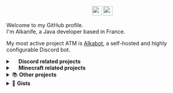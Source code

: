 <p align="center">
    <a href="https://www.twitter.com/alkanife"><img src="https://img.shields.io/badge/@alkanife-%231DA1F2.svg?&style=for-the-badge&logo=twitter&logoColor=white" height=25></a>
    <a href="mailto:alkanife@gmail.com"><img src="https://img.shields.io/badge/alkanife@gmail.com-red.svg?&style=for-the-badge&logo=gmail&logoColor=white" height=25></a>
</p>

<p>
    Welcome to my GitHub profile.<br>
    I'm Alkanife, a Java developer based in France.
</p>

My most active project ATM is <a href="https://github.com/alkanife/alkabot">Alkabot</a>, a self-hosted and highly configurable Discord bot.

<details>
    <summary>
        <img src="https://cdn-icons-png.flaticon.com/512/2111/2111370.png" width="13"/> <b>Discord related projects</b>
    </summary>
    <br>
    <i>All projects are sorted by their creation date.</i>
    <br>
    <br>
    <table>
        <thead align="center">
            <tr border: none;>
                <td><b>📚 Project</b></td>
                <td><b>⚙️ Status</b></td>
                <td><b>📃 Languages and tools</b></td>
            </tr>
        </thead>
        <tbody>
            <tr>
                <td><a href="https://github.com/alkanife/alkabot-testspotify"><b>alkabot-testspotify</b></a></td>
                <td><img alt="ARCHIVED" src="https://img.shields.io/badge/ARCHIVED-f09e5b?style=flat-square"/></td>
                <td>
                    <img alt="Git" src="https://img.shields.io/badge/Git-F05032?style=flat-square&logo=Git&logoColor=white"/>
                    <img alt="Maven" src="https://img.shields.io/badge/Maven-C71A36?style=flat-square&logo=Apache Maven&logoColor=white"/>
                    <img alt="OpenJDK-17" src="https://img.shields.io/badge/Java OpenJDK 17-000000?style=flat-square&logo=OpenJDK&logoColor=white"/>
                </td>
            </tr>
            <tr>
                <td><a href="https://github.com/alkanife/alkabot"><b>alkabot</b></a></td>
                <td><img alt="ACTIVE" src="https://img.shields.io/badge/ACTIVE-4db859?style=flat-square"/></td>
                <td>
                    <img alt="Git" src="https://img.shields.io/badge/Git-F05032?style=flat-square&logo=Git&logoColor=white"/>
                    <img alt="Maven" src="https://img.shields.io/badge/Maven-C71A36?style=flat-square&logo=Apache Maven&logoColor=white"/>
                    <img alt="OpenJDK-17" src="https://img.shields.io/badge/Java OpenJDK 17-000000?style=flat-square&logo=OpenJDK&logoColor=white"/>
                </td>
            </tr>
            <tr>
                <td><a href="https://github.com/alkanife/satania"><b>satania</b></a></td>
                <td><img alt="ARCHIVED" src="https://img.shields.io/badge/ARCHIVED-f09e5b?style=flat-square"/></td>
                <td>
                    <img alt="Git" src="https://img.shields.io/badge/Git-F05032?style=flat-square&logo=Git&logoColor=white"/>
                    <img alt="OpenJDK-16" src="https://img.shields.io/badge/Java OpenJDK 16-000000?style=flat-square&logo=OpenJDK&logoColor=white"/>
                    <img alt="GNU Bash" src="https://img.shields.io/badge/GNU Bash-4EAA25?style=flat-square&logo=GNU Bash&logoColor=white"/>
                </td>
            </tr>
            <tr>
                <td><a href="https://github.com/alkanife/bot-commons"><b>bot-commons</b></a></td>
                <td><img alt="ARCHIVED" src="https://img.shields.io/badge/ARCHIVED-f09e5b?style=flat-square"/></td>
                <td>
                    <img alt="Git" src="https://img.shields.io/badge/Git-F05032?style=flat-square&logo=Git&logoColor=white"/>
                    <img alt="OpenJDK-16" src="https://img.shields.io/badge/Java OpenJDK 16-000000?style=flat-square&logo=OpenJDK&logoColor=white"/>
                </td>
            </tr>
            <tr>
                <td><a href="https://github.com/alkanife/myla"><b>myla</b></a></td>
                <td><img alt="ACTIVE" src="https://img.shields.io/badge/ACTIVE-4db859?style=flat-square"/></td>
                <td>
                    <img alt="Git" src="https://img.shields.io/badge/Git-F05032?style=flat-square&logo=Git&logoColor=white"/>
                    <img alt="Maven" src="https://img.shields.io/badge/Maven-C71A36?style=flat-square&logo=Apache Maven&logoColor=white"/>
                    <img alt="OpenJDK-17" src="https://img.shields.io/badge/Java OpenJDK 17-000000?style=flat-square&logo=OpenJDK&logoColor=white"/>
                    <img alt="PHP" src="https://img.shields.io/badge/PHP-777BB4?style=flat-square&logo=PHP&logoColor=white"/>
                </td>
            </tr>
            <tr>
                <td><a href="https://github.com/enyxiaproject/amiria"><b>enyxiaproject/amiria</b></a></td>
                <td><img alt="ARCHIVED" src="https://img.shields.io/badge/ARCHIVED-f09e5b?style=flat-square"/></td>
                <td>
                    <img alt="Git" src="https://img.shields.io/badge/Git-F05032?style=flat-square&logo=Git&logoColor=white"/>
                    <img alt="OpenJDK-16" src="https://img.shields.io/badge/Java OpenJDK 16-000000?style=flat-square&logo=OpenJDK&logoColor=white"/>
                </td>
            </tr>
            <tr>
                <td><a href="https://github.com/enyxiaproject/deprecated-amiria"><b>enyxiaproject/deprecated-amiria</b></a></td>
                <td><img alt="ARCHIVED" src="https://img.shields.io/badge/ARCHIVED-f09e5b?style=flat-square"/></td>
                <td>
                    <img alt="Git" src="https://img.shields.io/badge/Git-F05032?style=flat-square&logo=Git&logoColor=white"/>
                    <img alt="OpenJDK-16" src="https://img.shields.io/badge/Java OpenJDK 16-000000?style=flat-square&logo=OpenJDK&logoColor=white"/>
                </td>
            </tr>
        </tbody>
    </table>
</details>

<details>
    <summary>
        <img src="https://cdn2.iconfinder.com/data/icons/metro-ui-dock/512/Minecraft.png" width="13"/> <b>Minecraft related projects</b>
    </summary>
    <br>
    <i>All projects are sorted by their creation date.</i>
    <br>
    <br>
    <table>
        <thead align="center">
            <tr border: none;>
                <td><b>📚 Project</b></td>
                <td><b>⚙️ Status</b></td>
                <td><b>📃 Languages and tools</b></td>
            </tr>
        </thead>
        <tbody>
            <tr>
                <td><a href="https://github.com/alkanife/infinitelytra"><b>infinitelytra</b></a></td>
                <td><img alt="ACTIVE" src="https://img.shields.io/badge/ACTIVE-4db859?style=flat-square"/></td>
                <td>
                    <img alt="Git" src="https://img.shields.io/badge/Git-F05032?style=flat-square&logo=Git&logoColor=white"/>
                    <img alt="Maven" src="https://img.shields.io/badge/Maven-C71A36?style=flat-square&logo=Apache Maven&logoColor=white"/>
                    <img alt="OpenJDK-17" src="https://img.shields.io/badge/Java OpenJDK 17-000000?style=flat-square&logo=OpenJDK&logoColor=white"/>
                </td>
            </tr>
            <tr>
                <td><a href="https://github.com/alkanife/minigame-servermanager"><b>minigame-servermanager</b></a></td>
                <td><img alt="ACTIVE" src="https://img.shields.io/badge/ACTIVE-4db859?style=flat-square"/></td>
                <td>
                    <img alt="Git" src="https://img.shields.io/badge/Git-F05032?style=flat-square&logo=Git&logoColor=white"/>
                    <img alt="Maven" src="https://img.shields.io/badge/Maven-C71A36?style=flat-square&logo=Apache Maven&logoColor=white"/>
                    <img alt="OpenJDK-17" src="https://img.shields.io/badge/Java OpenJDK 17-000000?style=flat-square&logo=OpenJDK&logoColor=white"/>
                    <img alt="GNU Bash" src="https://img.shields.io/badge/GNU Bash-4EAA25?style=flat-square&logo=GNU Bash&logoColor=white"/>
                </td>
            </tr>
            <tr>
                <td><a href="https://github.com/alkanife/mcdevtools"><b>mcdevtools</b></a></td>
                <td><img alt="ACTIVE" src="https://img.shields.io/badge/ACTIVE-4db859?style=flat-square"/></td>
                <td>
                    <img alt="Git" src="https://img.shields.io/badge/Git-F05032?style=flat-square&logo=Git&logoColor=white"/>
                    <img alt="Maven" src="https://img.shields.io/badge/Maven-C71A36?style=flat-square&logo=Apache Maven&logoColor=white"/>
                    <img alt="JDK-8" src="https://img.shields.io/badge/Java JDK 8-000000?style=flat-square"/>
                    <img alt="OpenJDK-17" src="https://img.shields.io/badge/Java OpenJDK 17-000000?style=flat-square&logo=OpenJDK&logoColor=white"/>
                </td>
            </tr>
            <tr>
                <td><a href="https://github.com/alkanife/old-combat"><b>old-combat</b></a></td>
                <td><img alt="ACTIVE" src="https://img.shields.io/badge/ACTIVE-4db859?style=flat-square"/></td>
                <td>
                    <img alt="Git" src="https://img.shields.io/badge/Git-F05032?style=flat-square&logo=Git&logoColor=white"/>
                    <img alt="Maven" src="https://img.shields.io/badge/Maven-C71A36?style=flat-square&logo=Apache Maven&logoColor=white"/>
                    <img alt="OpenJDK-17" src="https://img.shields.io/badge/Java OpenJDK 17-000000?style=flat-square&logo=OpenJDK&logoColor=white"/>
                </td>
            </tr>
            <tr>
                <td><a href="https://github.com/alkanife/its-raining-sheeps"><b>its-raining-sheeps</b></a></td>
                <td><img alt="ARCHIVED" src="https://img.shields.io/badge/ARCHIVED-f09e5b?style=flat-square"/></td>
                <td>
                    <img alt="Maven" src="https://img.shields.io/badge/Maven-C71A36?style=flat-square&logo=Apache Maven&logoColor=white"/>
                    <img alt="OpenJDK-17" src="https://img.shields.io/badge/Java OpenJDK 17-000000?style=flat-square&logo=OpenJDK&logoColor=white"/>
                </td>
            </tr>
            <tr>
                <td><a href="https://github.com/alkanife/private-mc-survival"><b>private-mc-survival</b></a></td>
                <td><img alt="ARCHIVED" src="https://img.shields.io/badge/ARCHIVED-f09e5b?style=flat-square"/></td>
                <td>
                    <img alt="JDK-8" src="https://img.shields.io/badge/Java JDK 8-000000?style=flat-square"/>
                </td>
            </tr>
            <tr>
                <td><a href="https://github.com/enyxiaproject/kte"><b>enyxiaproject/kte</b></a></td>
                <td><img alt="ARCHIVED" src="https://img.shields.io/badge/ARCHIVED-f09e5b?style=flat-square"/></td>
                <td>
                    <img alt="Maven" src="https://img.shields.io/badge/Maven-C71A36?style=flat-square&logo=Apache Maven&logoColor=white"/>
                    <img alt="JDK-8" src="https://img.shields.io/badge/Java JDK 8-000000?style=flat-square"/>
                    <img alt="OpenJDK-17" src="https://img.shields.io/badge/Java OpenJDK 17-000000?style=flat-square&logo=OpenJDK&logoColor=white"/>
                    <img alt="GNU Bash" src="https://img.shields.io/badge/GNU Bash-4EAA25?style=flat-square&logo=GNU Bash&logoColor=white"/>
                </td>
            </tr>
        </tbody>
    </table>
</details>

<details>
    <summary>📚 <b>Other projects</b></summary>
    <br>
    <i>All projects are sorted by their creation date.</i>
    <br>
    <br>
      <table>
        <thead align="center">
            <tr border: none;>
                <td><b>📚 Project</b></td>
                <td><b>⚙️ Status</b></td>
                <td><b>📃 Languages and tools</b></td>
            </tr>
        </thead>
        <tbody>
            <tr>
                <td><a href="https://github.com/enyxiaproject/website"><b>enyxiaproject/website</b></a></td>
                <td><img alt="ARCHIVED" src="https://img.shields.io/badge/ARCHIVED-f09e5b?style=flat-square"/></td>
                <td>
                    <img alt="Git" src="https://img.shields.io/badge/Git-F05032?style=flat-square&logo=Git&logoColor=white"/>
                    <img alt="HTML5" src="https://img.shields.io/badge/HTML5-E34F26?style=flat-square&logo=HTML5&logoColor=white"/>
                    <img alt="CSS3" src="https://img.shields.io/badge/CSS3-1572B6?style=flat-square&logo=CSS3&logoColor=white"/>
                    <img alt="JavaScript" src="https://img.shields.io/badge/JavaScript-F7DF1E?style=flat-square&logo=JavaScript&logoColor=white"/>
                    <img alt="PHP" src="https://img.shields.io/badge/PHP-777BB4?style=flat-square&logo=PHP&logoColor=white"/>
                    <img alt="Bootstrap" src="https://img.shields.io/badge/Bootstrap-7952B3?style=flat-square&logo=Bootstrap&logoColor=white"/>
                </td>
            </tr>
            <tr>
                <td><a href="https://github.com/enyxiaproject/DBToHTML"><b>enyxiaproject/DBToHTML</b></a></td>
                <td><img alt="ARCHIVED" src="https://img.shields.io/badge/ARCHIVED-f09e5b?style=flat-square"/></td>
                <td>
                    <img alt="OpenJDK-16" src="https://img.shields.io/badge/Java OpenJDK 16-000000?style=flat-square&logo=OpenJDK&logoColor=white"/>
                    <img alt="HTML5" src="https://img.shields.io/badge/HTML5-E34F26?style=flat-square&logo=HTML5&logoColor=white"/>
                </td>
            </tr>
            <tr>
                <td><a href="https://github.com/enyxiaproject/json-to-txt"><b>enyxiaproject/json-to-txt</b></a></td>
                <td><img alt="ARCHIVED" src="https://img.shields.io/badge/ARCHIVED-f09e5b?style=flat-square"/></td>
                <td>
                    <img alt="OpenJDK-16" src="https://img.shields.io/badge/Java OpenJDK 16-000000?style=flat-square&logo=OpenJDK&logoColor=white"/>
                </td>
            </tr>
            <tr>
                <td><a href="https://github.com/alkanife/newyear"><b>newyear</b></a></td>
                <td><img alt="ACTIVE" src="https://img.shields.io/badge/ACTIVE-4db859?style=flat-square"/></td>
                <td>
                    <img alt="Git" src="https://img.shields.io/badge/Git-F05032?style=flat-square&logo=Git&logoColor=white"/>
                    <img alt="HTML5" src="https://img.shields.io/badge/HTML5-E34F26?style=flat-square&logo=HTML5&logoColor=white"/>
                    <img alt="CSS3" src="https://img.shields.io/badge/CSS3-1572B6?style=flat-square&logo=CSS3&logoColor=white"/>
                    <img alt="JavaScript" src="https://img.shields.io/badge/JavaScript-F7DF1E?style=flat-square&logo=JavaScript&logoColor=white"/>
                </td>
            </tr>
        </tbody>
    </table>
</details>

<details>
    <summary>🧾 <b>Gists</b></summary>
    <br>
    <i>All gists are sorted by their creation date.</i>
    <br>
    <br>

- **[homework-json-builder.html](https://gist.github.com/alkanife/b0711cfbe13e690d55405fce20990f92)**

</details>
